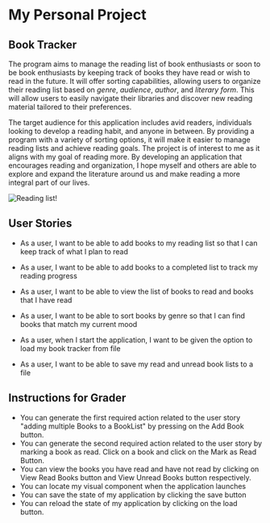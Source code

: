 # My Personal Project

## Book Tracker

The program aims to manage the reading list of book enthusiasts or soon to be book enthusiasts by keeping track of books they have read or wish to read in the future.
It will offer sorting capabilities, allowing users to organize their reading list based on *genre*, *audience*, *author*, and *literary form*. This will allow users to easily navigate their libraries and discover new reading material tailored to their preferences.

The target audience for this application includes avid readers, individuals looking to develop a reading habit, and anyone in between. By providing a program with a variety of sorting options, it will make it easier to manage reading lists and achieve reading goals. The project is of interest to me as it aligns with my goal of reading more. By developing an application that encourages reading and organization, I hope myself and others are able to explore and expand the literature around us and make reading a more integral part of our lives.

![Reading list!](https://images.theconversation.com/files/45159/original/rptgtpxd-1396254731.jpg?ixlib=rb-1.1.0&q=45&auto=format&w=754&fit=clip)

## User Stories

- As a user, I want to be able to add books to my reading list so that I can keep track of what I plan to read

- As a user, I want to be able to add books to a completed list to track my reading progress

- As a user, I want to be able to view the list of books to read and books that I have read

- As a user, I want to be able to sort books by genre so that I can find books that match my current mood

- As a user, when I start the application, I want to be given the option to load my book tracker from file

- As a user, I want to be able to save my read and unread book lists to a file 

## Instructions for Grader

- You can generate the first required action related to the user story "adding multiple Books to a BookList" by pressing on the Add Book button. 
- You can generate the second required action related to the user story by marking a book as read. Click on a book and click on the Mark as Read Button. 
- You can view the books you have read and have not read by clicking on View Read Books button and View Unread Books button respectively. 
- You can locate my visual component when the application launches 
- You can save the state of my application by clicking the save button 
- You can reload the state of my application by clicking on the load button. 


